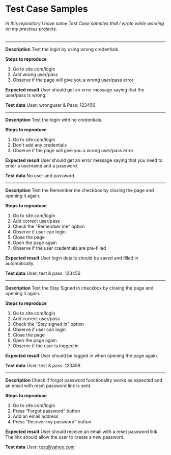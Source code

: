 # Test Case Samples

###### In this repository I have some Test Case samples that I wrote while working on my previous projects.

________________________________________________________________________________________________________

**Description**
Test the login by using wrong credentials.

**Steps to reproduce**
1.	Go to site.com/login 
2.	Add wrong user/pass
3.	Observe if the page will give you a wrong user/pass error

**Expected result**
User should get an error message saying that the user/pass is wrong.

**Test data**
User: wronguser & Pass: 123456

___________________________________________________________________________________________________________

**Description**
Test the login with no credentials.

**Steps to reproduce**
1.	Go to site.com/login 
2.	Don't add any credentials
3.	Observe if the page will give you a wrong user/pass error

**Expected result**
User should get an error message saying that you need to enter a username and a password.

**Test data**
No user and password

___________________________________________________________________________________________________________

**Description**
Test the Remember me checkbox by closing the page and opening it again.

**Steps to reproduce**
1.	Go to site.com/login
2.	Add correct user/pass
3.	Check the "Remember me" option
4.	Observe if user can login
5.	Close the page
6.	Open the page again
7.	Observe if the user credentials are pre-filled

**Expected result**
User login details should be saved and filled in automatically.

**Test data**
User: test & pass: 123456

___________________________________________________________________________________________________________

**Description**
Test the Stay Signed in checkbox by closing the page and opening it again.

**Steps to reproduce**
1.	Go to site.com/login
2.	Add correct user/pass
3.	Check the "Stay signed in" option
4.	Observe if user can login
5.	Close the page
6.	Open the page again
7.	Observe if the user is logged in

**Expected result**
User should be logged in when opening the page again.

**Test data**
User: test & pass: 123456

___________________________________________________________________________________________________________

**Description**
Check if forgot password functionality works as expected and an email with reset password link is sent.

**Steps to reproduce**
1.	Go to site.com/login
2.	Press “Forgot password” button
3.	Add an email address
4.	Press “Recover my password” button


**Expected result**
User should receive an email with a reset password link. The link should allow the user to create a new password.

**Test data**
User: test@yahoo.com
